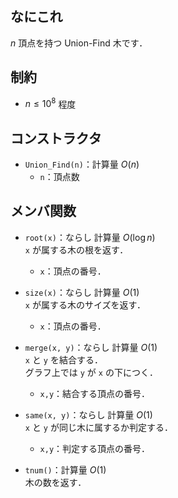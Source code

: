## なにこれ
$n$ 頂点を持つ Union-Find 木です．

## 制約
- $n \leq 10^8$ 程度

## コンストラクタ
- `Union_Find(n)`：計算量 $O(n)$  
	- `n`：頂点数

## メンバ関数
- `root(x)`：ならし 計算量 $O(\log n)$  
	`x` が属する木の根を返す．
	- `x`：頂点の番号．

- `size(x)`：ならし 計算量 $O(1)$  
	`x` が属する木のサイズを返す．
	- `x`：頂点の番号．

- `merge(x, y)`：ならし 計算量 $O(1)$  
	`x` と `y` を結合する．  
	グラフ上では `y` が `x` の下につく．
	- `x,y`：結合する頂点の番号．

- `same(x, y)`：ならし 計算量 $O(1)$  
	`x` と `y` が同じ木に属するか判定する．
	- `x,y`：判定する頂点の番号．

- `tnum()`：計算量 $O(1)$  
	木の数を返す．
